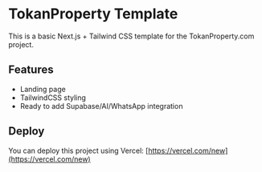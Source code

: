 # TokanProperty Template

This is a basic Next.js + Tailwind CSS template for the TokanProperty.com project.

## Features
- Landing page
- TailwindCSS styling
- Ready to add Supabase/AI/WhatsApp integration

## Deploy
You can deploy this project using Vercel:
[https://vercel.com/new](https://vercel.com/new)
